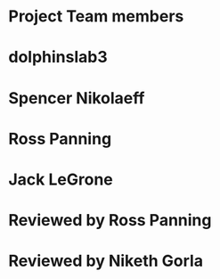# Project Team members
# dolphinslab3
# Spencer Nikolaeff
# Ross Panning
# Jack LeGrone
# Reviewed by Ross Panning
# Reviewed by Niketh Gorla